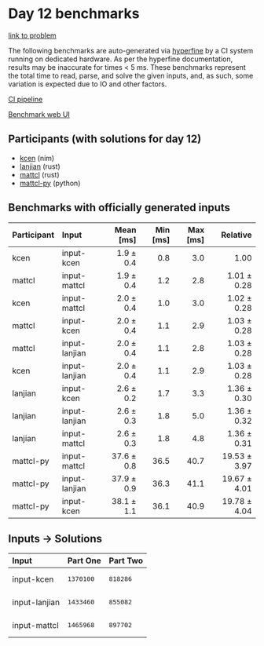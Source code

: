 # Day 12 benchmarks

[link to problem](https://adventofcode.com/2024/day/12)

The following benchmarks are auto-generated via
[hyperfine](https://github.com/sharkdp/hyperfine) by a CI system running on
dedicated hardware. As per the hyperfine documentation, results may be
inaccurate for times < 5 ms. These benchmarks represent the total time to read,
parse, and solve the given inputs, and, as such, some variation is expected due
to IO and other factors.

[CI pipeline](http://ci.papercode.net:8080/teams/main/pipelines/aoc2024)

[Benchmark web UI](https://aoc.ancalagon.black)


## Participants (with solutions for day 12)

- [kcen](https://github.com/kcen/aoc2024) (nim)
- [lanjian](https://github.com/lanjian/aoc-2024) (rust)
- [mattcl](https://github.com/mattcl/aoc2024) (rust)
- [mattcl-py](https://github.com/mattcl/aoc2024-py) (python)


## Benchmarks with officially generated inputs

| Participant | Input | Mean [ms] | Min [ms] | Max [ms] | Relative |
|:---|:---|---:|---:|---:|---:|
| kcen | input-kcen | 1.9 ± 0.4 | 0.8 | 3.0 | 1.00 |
| mattcl | input-mattcl | 1.9 ± 0.4 | 1.2 | 2.8 | 1.01 ± 0.28 |
| kcen | input-mattcl | 2.0 ± 0.4 | 1.0 | 3.0 | 1.02 ± 0.28 |
| mattcl | input-kcen | 2.0 ± 0.4 | 1.1 | 2.9 | 1.03 ± 0.28 |
| mattcl | input-lanjian | 2.0 ± 0.4 | 1.1 | 2.8 | 1.03 ± 0.28 |
| kcen | input-lanjian | 2.0 ± 0.4 | 1.1 | 2.9 | 1.03 ± 0.28 |
| lanjian | input-kcen | 2.6 ± 0.2 | 1.7 | 3.3 | 1.36 ± 0.30 |
| lanjian | input-lanjian | 2.6 ± 0.3 | 1.8 | 5.0 | 1.36 ± 0.32 |
| lanjian | input-mattcl | 2.6 ± 0.3 | 1.8 | 4.8 | 1.36 ± 0.31 |
| mattcl-py | input-mattcl | 37.6 ± 0.8 | 36.5 | 40.7 | 19.53 ± 3.97 |
| mattcl-py | input-lanjian | 37.9 ± 0.9 | 36.3 | 41.1 | 19.67 ± 4.01 |
| mattcl-py | input-kcen | 38.1 ± 1.1 | 36.1 | 40.9 | 19.78 ± 4.04 |


## Inputs -> Solutions

| Input | Part One | Part Two |
|:---|:---|:---|
|input-kcen|<pre>1370100</pre>|<pre>818286</pre>|
|input-lanjian|<pre>1433460</pre>|<pre>855082</pre>|
|input-mattcl|<pre>1465968</pre>|<pre>897702</pre>|